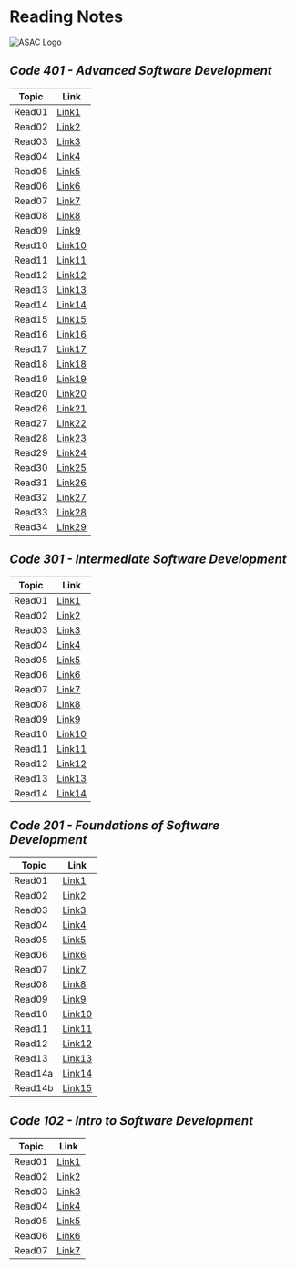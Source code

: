# Reading Notes

![ASAC Logo](https://refugee-educationfund.org/wp-content/uploads/2020/06/LTUC-Logo-EN-rezised.png)

## *Code 401 - Advanced Software Development*

Topic | Link
------------ | -------------
Read01 | [Link1](https://mohammadal-khatib.github.io/Reading-Notes/read01-401)
Read02 | [Link2](https://mohammadal-khatib.github.io/Reading-Notes/read02-401)
Read03 | [Link3](https://mohammadal-khatib.github.io/Reading-Notes/read03-401)
Read04 | [Link4](https://mohammadal-khatib.github.io/Reading-Notes/read04-401)
Read05 | [Link5](https://mohammadal-khatib.github.io/Reading-Notes/read05-401)
Read06 | [Link6](https://mohammadal-khatib.github.io/Reading-Notes/read06-401)
Read07 | [Link7](https://mohammadal-khatib.github.io/Reading-Notes/read07-401)
Read08 | [Link8](https://mohammadal-khatib.github.io/Reading-Notes/read08-401)
Read09 | [Link9](https://mohammadal-khatib.github.io/Reading-Notes/read09-401)
Read10 | [Link10](https://mohammadal-khatib.github.io/Reading-Notes/read10-401)
Read11 | [Link11](https://mohammadal-khatib.github.io/Reading-Notes/read11-401)
Read12 | [Link12](https://mohammadal-khatib.github.io/Reading-Notes/read12-401)
Read13 | [Link13](https://mohammadal-khatib.github.io/Reading-Notes/read13-401)
Read14 | [Link14](https://mohammadal-khatib.github.io/Reading-Notes/read14-401)
Read15 | [Link15](https://mohammadal-khatib.github.io/Reading-Notes/read15-401)
Read16 | [Link16](https://mohammadal-khatib.github.io/Reading-Notes/read16-401)
Read17 | [Link17](https://mohammadal-khatib.github.io/Reading-Notes/read17-401)
Read18 | [Link18](https://mohammadal-khatib.github.io/Reading-Notes/read18-401)
Read19 | [Link19](https://mohammadal-khatib.github.io/Reading-Notes/read19-401)
Read20 | [Link20](https://mohammadal-khatib.github.io/Reading-Notes/read20-401)
Read26 | [Link21](https://mohammadal-khatib.github.io/Reading-Notes/read26-401)
Read27 | [Link22](https://mohammadal-khatib.github.io/Reading-Notes/read27-401)
Read28 | [Link23](https://mohammadal-khatib.github.io/Reading-Notes/read28-401)
Read29 | [Link24](https://mohammadal-khatib.github.io/Reading-Notes/read29-401)
Read30 | [Link25](https://mohammadal-khatib.github.io/Reading-Notes/read30-401)
Read31 | [Link26](https://mohammadal-khatib.github.io/Reading-Notes/read31-401)
Read32 | [Link27](https://mohammadal-khatib.github.io/Reading-Notes/read32-401)
Read33 | [Link28](https://mohammadal-khatib.github.io/Reading-Notes/read33-401)
Read34 | [Link29](https://mohammadal-khatib.github.io/Reading-Notes/read34-401)






## *Code 301 - Intermediate Software Development*

Topic | Link
------------ | -------------
Read01 | [Link1](https://mohammadal-khatib.github.io/Reading-Notes/read01-301)
Read02 | [Link2](https://mohammadal-khatib.github.io/Reading-Notes/read02-301)
Read03 | [Link3](https://mohammadal-khatib.github.io/Reading-Notes/read03-301)
Read04 | [Link4](https://mohammadal-khatib.github.io/Reading-Notes/read04-301)
Read05 | [Link5](https://mohammadal-khatib.github.io/Reading-Notes/read05-301)
Read06 | [Link6](https://mohammadal-khatib.github.io/Reading-Notes/read06-301)
Read07 | [Link7](https://mohammadal-khatib.github.io/Reading-Notes/read07-301)
Read08 | [Link8](https://mohammadal-khatib.github.io/Reading-Notes/read08-301)
Read09 | [Link9](https://mohammadal-khatib.github.io/Reading-Notes/read09-301)
Read10 | [Link10](https://mohammadal-khatib.github.io/Reading-Notes/read10-301)
Read11 | [Link11](https://mohammadal-khatib.github.io/Reading-Notes/read11-301)
Read12 | [Link12](https://mohammadal-khatib.github.io/Reading-Notes/read12-301)
Read13 | [Link13](https://mohammadal-khatib.github.io/Reading-Notes/read13-301)
Read14 | [Link14](https://mohammadal-khatib.github.io/Reading-Notes/read14-301)

## *Code 201 - Foundations of Software Development*

Topic | Link
------------ | -------------
Read01 | [Link1](https://mohammadal-khatib.github.io/Reading-Notes/class01)
Read02 | [Link2](https://mohammadal-khatib.github.io/Reading-Notes/class02)
Read03 | [Link3](https://mohammadal-khatib.github.io/Reading-Notes/class03)
Read04 | [Link4](https://mohammadal-khatib.github.io/Reading-Notes/class04)
Read05 | [Link5](https://mohammadal-khatib.github.io/Reading-Notes/class05)
Read06 | [Link6](https://mohammadal-khatib.github.io/Reading-Notes/class06)
Read07 | [Link7](https://mohammadal-khatib.github.io/Reading-Notes/class07)
Read08 | [Link8](https://mohammadal-khatib.github.io/Reading-Notes/class08)
Read09 | [Link9](https://mohammadal-khatib.github.io/Reading-Notes/class09)
Read10 | [Link10](https://mohammadal-khatib.github.io/Reading-Notes/class10)
Read11 | [Link11](https://mohammadal-khatib.github.io/Reading-Notes/class11)
Read12 | [Link12](https://mohammadal-khatib.github.io/Reading-Notes/class12)
Read13 | [Link13](https://mohammadal-khatib.github.io/Reading-Notes/class13)
Read14a | [Link14](https://mohammadal-khatib.github.io/Reading-Notes/class-14a)
Read14b | [Link15](https://mohammadal-khatib.github.io/Reading-Notes/class-14b)

## *Code 102 - Intro to Software Development*

Topic | Link
------------ | -------------
Read01 | [Link1]( https://mohammadal-khatib.github.io/Reading-Notes/read01)
Read02 | [Link2]( https://mohammadal-khatib.github.io/Reading-Notes/Growth)
Read03 | [Link3]( https://mohammadal-khatib.github.io/Reading-Notes/Read03)
Read04 | [Link4]( https://mohammadal-khatib.github.io/Reading-Notes/Read04)
Read05 | [Link5]( https://mohammadal-khatib.github.io/Reading-Notes/Read05)
Read06 | [Link6]( https://mohammadal-khatib.github.io/Reading-Notes/Read06)
Read07 | [Link7]( https://mohammadal-khatib.github.io/Reading-Notes/Read07)
